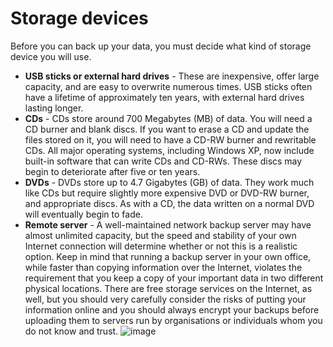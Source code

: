 [Title]: # (Equipos de almacenamiento)
[Order]: # (3)

# Storage devices

Before you can back up your data, you must decide what kind of storage device you will use.

*   **USB sticks or external hard drives** - These are inexpensive, offer large capacity, and are easy to overwrite numerous times. USB sticks often have a lifetime of approximately ten years, with external hard drives lasting longer.
*   **CDs** - CDs store around 700 Megabytes (MB) of data. You will need a CD burner and blank discs. If you want to erase a CD and update the files stored on it, you will need to have a CD-RW burner and rewritable CDs. All major operating systems, including Windows XP, now include built-in software that can write CDs and CD-RWs. These discs may begin to deteriorate after five or ten years.
*   **DVDs** - DVDs store up to 4.7 Gigabytes (GB) of data. They work much like CDs but require slightly more expensive DVD or DVD-RW burner, and appropriate discs. As with a CD, the data written on a normal DVD will eventually begin to fade.
*   **Remote server** - A well-maintained network backup server may have almost unlimited capacity, but the speed and stability of your own Internet connection will determine whether or not this is a realistic option. Keep in mind that running a backup server in your own office, while faster than copying information over the Internet, violates the requirement that you keep a copy of your important data in two different physical locations. There are free storage services on the Internet, as well, but you should very carefully consider the risks of putting your information online and you should always encrypt your backups before uploading them to servers run by organisations or individuals whom you do not know and trust.
![image](deleting2.png)